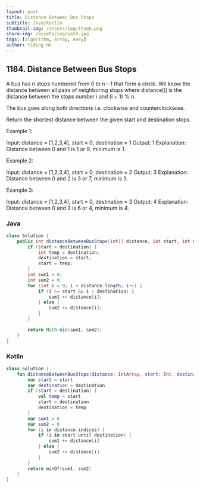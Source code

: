 ```yaml
---
layout: post
title: Distance Between Bus Stops
subtitle: Java/Kotlin
thumbnail-img: /assets/img/thumb.png
share-img: /assets/img/path.jpg
tags: [algorithm, array, easy]
author: Yiding He
---
```


## 1184. Distance Between Bus Stops

A bus has n stops numbered from 0 to n - 1 that form a circle. We know the distance between all pairs of neighboring stops where distance[i] is the distance between the stops number i and (i + 1) % n.

The bus goes along both directions i.e. clockwise and counterclockwise.

Return the shortest distance between the given start and destination stops.

 

Example 1:



Input: distance = [1,2,3,4], start = 0, destination = 1
Output: 1
Explanation: Distance between 0 and 1 is 1 or 9, minimum is 1.
 

Example 2:



Input: distance = [1,2,3,4], start = 0, destination = 2
Output: 3
Explanation: Distance between 0 and 2 is 3 or 7, minimum is 3.
 

Example 3:



Input: distance = [1,2,3,4], start = 0, destination = 3
Output: 4
Explanation: Distance between 0 and 3 is 6 or 4, minimum is 4.

### Java

```java
class Solution {
    public int distanceBetweenBusStops(int[] distance, int start, int destination) {
        if (start > destination) {
            int temp = destination;
            destination = start;
            start = temp;
        }
        int sum1 = 0;
        int sum2 = 0;
        for (int i = 0; i < distance.length; i++) {
            if (i >= start && i < destination) {
                sum1 += distance[i];
            } else {
                sum2 += distance[i];
            }
        }

        return Math.min(sum1, sum2);
    }
}
```

### Kotlin

```kotlin
class Solution {
    fun distanceBetweenBusStops(distance: IntArray, start: Int, destination: Int): Int {
        var start = start
        var destination = destination
        if (start > destination) {
            val temp = start
            start = destination
            destination = temp
        }
        var sum1 = 0
        var sum2 = 0
        for (i in distance.indices) {
            if (i in start until destination) {
                sum1 += distance[i]
            } else {
                sum2 += distance[i]
            }
        }
        return minOf(sum1, sum2)
    }
}
```
